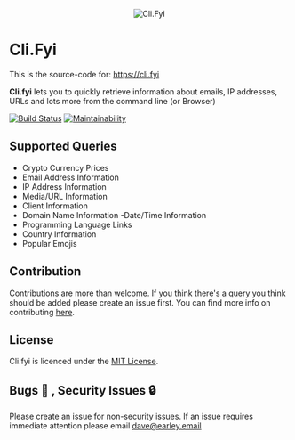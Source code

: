 <p align="center">
  <img src="https://user-images.githubusercontent.com/166798/32507751-425ba9a8-c3e0-11e7-9a23-2a3568764b56.png" alt="Cli.Fyi"/>
</p>

# Cli.Fyi
This is the source-code for: https://cli.fyi

**Cli.fyi** lets you to quickly retrieve information about emails, IP addresses, URLs and lots more from the command line (or Browser)

 [![Build Status](https://travis-ci.org/daveearley/cli.fyi.svg?branch=master)](https://travis-ci.org/daveearley/cli.fyi)
 [![Maintainability](https://api.codeclimate.com/v1/badges/25ee700a43f2a199d98b/maintainability)](https://codeclimate.com/github/daveearley/cli.fyi/maintainability)
## Supported Queries
- Crypto Currency Prices
- Email Address Information
- IP Address Information
- Media/URL Information
- Client Information
- Domain Name Information
 -Date/Time Information
- Programming Language Links
- Country Information
- Popular Emojis

## Contribution
Contributions are more than welcome. If you think there's a query you think should be added please create an issue first. You can find more info on contributing [here](CONTRIBUTING.md).

## License
Cli.fyi is licenced under the [MIT License](https://tldrlegal.com/license/mit-license).

## Bugs :bug: , Security Issues :lock:
Please create an issue for non-security issues. If an issue requires immediate attention please email dave@earley.email
